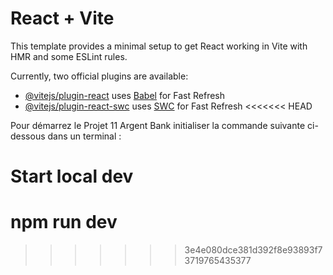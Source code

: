 # React + Vite

This template provides a minimal setup to get React working in Vite with HMR and some ESLint rules.

Currently, two official plugins are available:

- [@vitejs/plugin-react](https://github.com/vitejs/vite-plugin-react/blob/main/packages/plugin-react/README.md) uses [Babel](https://babeljs.io/) for Fast Refresh
- [@vitejs/plugin-react-swc](https://github.com/vitejs/vite-plugin-react-swc) uses [SWC](https://swc.rs/) for Fast Refresh
<<<<<<< HEAD

Pour démarrez le Projet 11 Argent Bank initialiser la commande suivante ci-dessous dans un terminal :

# Start local dev

npm run dev
=======
>>>>>>> 3e4e080dce381d392f8e93893f73719765435377
